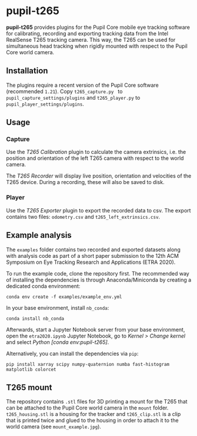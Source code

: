 # pupil-t265

**pupil-t265** provides plugins for the Pupil Core mobile eye tracking
 software for calibrating, recording and exporting tracking data from the
 Intel RealSense T265 tracking camera. This way, the T265 can be used for
 simultaneous head tracking when rigidly mounted with respect to the Pupil Core
 world camera. 

## Installation

The plugins require a recent version of the Pupil Core software
 (recommended `1.21`). Copy `t265_capture.py ` to 
 `pupil_capture_settings/plugins` and `t265_player.py` to 
 `pupil_player_settings/plugins`.

## Usage

### Capture

Use the *T265 Calibration* plugin to calculate the camera extrinsics, i.e.
 the position and orientation of the left T265 camera with respect to the world 
 camera.
 
The *T265 Recorder* will display live position, orientation and velocities
 of the T265 device. During a recording, these will also be saved to disk.

### Player

Use the *T265 Exporter* plugin to export the recorded data to csv. The
 export contains two files: `odometry.csv` and `t265_left_extrinsics.csv`.

## Example analysis

The `examples` folder contains two recorded and exported datasets along with
 analysis code as part of a short paper submission to the  12th ACM Symposium 
 on Eye Tracking Research and Applications (ETRA 2020).
 
To run the example code, clone the repository first. The recommended way of
 installing the dependencies is through Anaconda/Miniconda by creating a
 dedicated conda environment:
 
    conda env create -f examples/example_env.yml
    
In your base environment, install `nb_conda`:

    conda install nb_conda
    
Afterwards, start a Jupyter Notebook server from your base environment, open
 the `etra2020.ipynb` Jupyter Notebook, go to *Kernel > Change kernel*
 and select *Python [conda env:pupil-t265]*.
 
Alternatively, you can install the dependencies via `pip`:

    pip install xarray scipy numpy-quaternion numba fast-histogram matplotlib colorcet
    
## T265 mount

The repository contains `.stl` files for 3D printing a mount for the T265
 that can be attached to the Pupil Core world camera in the `mount` folder. 
 `t265_housing.stl` is a housing for the tracker and `t265_clip.stl` is a
 clip that is printed twice and glued to the housing in order to attach it to
 the world camera (see `mount_example.jpg`).
